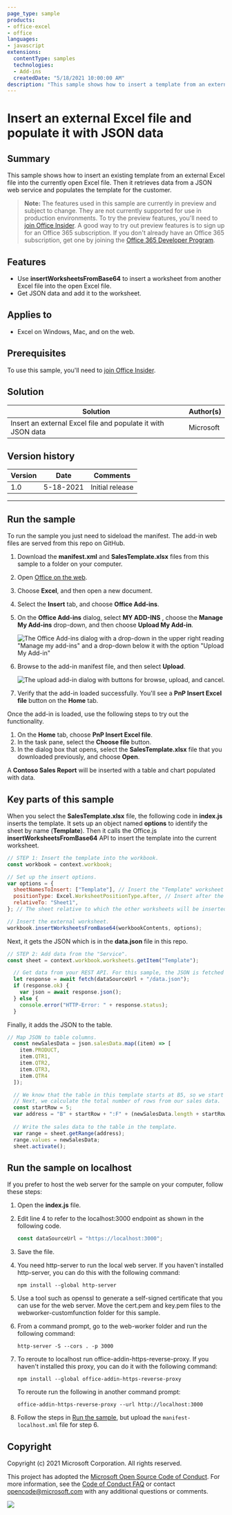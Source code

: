 ```yaml
---
page_type: sample
products:
- office-excel
- office
languages:
- javascript
extensions:
  contentType: samples
  technologies:
  - Add-ins
  createdDate: "5/18/2021 10:00:00 AM"
description: "This sample shows how to insert a template from an external Excel file and populate it with JSON data."
---
```


# Insert an external Excel file and populate it with JSON data

## Summary

This sample shows how to insert an existing template from an external Excel file into the currently open Excel file. Then it retrieves data from a JSON web service and populates the template for the customer.

> **Note:** The features used in this sample are currently in preview and subject to change. They are not currently supported for use in production environments. To try the preview features, you'll need to [join Office Insider](https://insider.office.com/join). A good way to try out preview features is to sign up for an Office 365 subscription. If you don't already have an Office 365 subscription, get one by joining the [Office 365 Developer Program](https://developer.microsoft.com/office/dev-program).

## Features

- Use **insertWorksheetsFromBase64** to insert a worksheet from another Excel file into the open Excel file.
- Get JSON data and add it to the worksheet.

## Applies to

- Excel on Windows, Mac, and on the web.

## Prerequisites

To use this sample, you'll need to [join Office Insider](https://insider.office.com/join).

## Solution

Solution | Author(s)
---------|----------
Insert an external Excel file and populate it with JSON data | Microsoft

## Version history

Version  | Date | Comments
---------| -----| --------
1.0 | 5-18-2021 | Initial release

----------

## Run the sample

To run the sample you just need to sideload the manifest. The add-in web files are served from this repo on GitHub.

1. Download the **manifest.xml** and **SalesTemplate.xlsx** files from this sample to a folder on your computer.
1. Open [Office on the web](https://www.office.com/).
1. Choose **Excel**, and then open a new document.
1. Select the **Insert** tab, and choose **Office Add-ins**.
1. On the **Office Add-ins** dialog, select **MY ADD-INS** , choose the **Manage My Add-ins** drop-down, and then choose **Upload My Add-in**.
    
    ![The Office Add-ins dialog with a drop-down in the upper right reading "Manage my add-ins" and a drop-down below it with the option "Upload My Add-in"](../../images/office-add-ins-my-account.png)
    
1. Browse to the add-in manifest file, and then select **Upload**.
    
    ![The upload add-in dialog with buttons for browse, upload, and cancel.](../../images/upload-add-in.png)
    
1. Verify that the add-in loaded successfully. You'll see a **PnP Insert Excel file** button on the **Home** tab.

Once the add-in is loaded, use the following steps to try out the functionality.

1. On the **Home** tab, choose **PnP Insert Excel file**.
1. In the task pane, select the **Choose file** button.
1. In the dialog box that opens, select the **SalesTemplate.xlsx** file that you downloaded previously, and choose **Open**.

A **Contoso Sales Report** will be inserted with a table and chart populated with data.

## Key parts of this sample

When you select the **SalesTemplate.xlsx** file, the following code in **index.js** inserts the template. It sets up an object named **options** to identify the sheet by name (**Template**). Then it calls the Office.js **insertWorksheetsFromBase64** API to insert the template into the current worksheet.

```javascript
// STEP 1: Insert the template into the workbook.
const workbook = context.workbook;

// Set up the insert options.
var options = {
  sheetNamesToInsert: ["Template"], // Insert the "Template" worksheet from the source workbook.
  positionType: Excel.WorksheetPositionType.after, // Insert after the `relativeTo` sheet.
  relativeTo: "Sheet1",
}; // The sheet relative to which the other worksheets will be inserted. Used with `positionType`.

// Insert the external worksheet.
workbook.insertWorksheetsFromBase64(workbookContents, options);
```

Next, it gets the JSON which is in the **data.json** file in this repo.

```javascript
// STEP 2: Add data from the "Service".
const sheet = context.workbook.worksheets.getItem("Template");

  // Get data from your REST API. For this sample, the JSON is fetched from a file in the repo.
  let response = await fetch(dataSourceUrl + "/data.json");
  if (response.ok) {
    var json = await response.json();
  } else {
    console.error("HTTP-Error: " + response.status);
  }
```

Finally, it adds the JSON to the table.

```javascript
// Map JSON to table columns.
  const newSalesData = json.salesData.map((item) => [
    item.PRODUCT,
    item.QTR1,
    item.QTR2,
    item.QTR3,
    item.QTR4
  ]);

  // We know that the table in this template starts at B5, so we start with that.
  // Next, we calculate the total number of rows from our sales data.
  const startRow = 5;
  var address = "B" + startRow + ":F" + (newSalesData.length + startRow - 1);
      
  // Write the sales data to the table in the template.
  var range = sheet.getRange(address);
  range.values = newSalesData;
  sheet.activate();
```

## Run the sample on localhost

If you prefer to host the web server for the sample on your computer, follow these steps:

1. Open the **index.js** file.
1. Edit line 4 to refer to the localhost:3000 endpoint as shown in the following code.
    
    ```javascript
    const dataSourceUrl = "https://localhost:3000";
    ```
    
1. Save the file.
1. You need http-server to run the local web server. If you haven't installed http-server, you can do this with the following command:
    
    ```console
    npm install --global http-server
    ```
    
1. Use a tool such as openssl to generate a self-signed certificate that you can use for the web server. Move the cert.pem and key.pem files to the webworker-customfunction folder for this sample.
1. From a command prompt, go to the web-worker folder and run the following command:
    
    ```console
    http-server -S --cors . -p 3000
    ```
    
1. To reroute to localhost run office-addin-https-reverse-proxy. If you haven't installed this proxy, you can do it with the following command:
    
    ```console
    npm install --global office-addin-https-reverse-proxy
    ```
    
    To reroute run the following in another command prompt:
    
    ```console
    office-addin-https-reverse-proxy --url http://localhost:3000
    ```
    
1. Follow the steps in [Run the sample](https://github.com/OfficeDev/PnP-OfficeAddins/tree/master/Samples/excel-keyboard-shortcuts#run-the-sample), but upload the `manifest-localhost.xml` file for step 6.

## Copyright

Copyright (c) 2021 Microsoft Corporation. All rights reserved.

This project has adopted the [Microsoft Open Source Code of Conduct](https://opensource.microsoft.com/codeofconduct/). For more information, see the [Code of Conduct FAQ](https://opensource.microsoft.com/codeofconduct/faq/) or contact [opencode@microsoft.com](mailto:opencode@microsoft.com) with any additional questions or comments.

<img src="https://telemetry.sharepointpnp.com/pnp-officeaddins/samples/excel-insert-external-file" />
